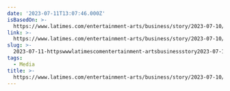 ```yaml
---
date: '2023-07-11T13:07:46.000Z'
isBasedOn: >-
  https://www.latimes.com/entertainment-arts/business/story/2023-07-10/soon-shiong-family-sells-san-diego-union-tribune
link: >-
  https://www.latimes.com/entertainment-arts/business/story/2023-07-10/soon-shiong-family-sells-san-diego-union-tribune
slug: >-
  2023-07-11-httpswwwlatimescomentertainment-artsbusinessstory2023-07-10soon-shiong-family-sells-san-diego-union-tribune
tags:
  - Media
title: >-
  https://www.latimes.com/entertainment-arts/business/story/2023-07-10/soon-shiong-family-sells-san-diego-union-tribune
---
```


